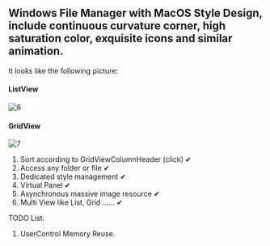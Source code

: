 ## Windows File Manager with MacOS Style Design, include continuous curvature corner, high saturation color, exquisite icons and similar animation.

It looks like the following picture:
#### ListView
![6](https://github.com/clzoc/WinFinder/assets/62627722/fc750800-c568-497a-8d0f-05bc8665318e)
#### GridView
![7](https://github.com/clzoc/WinFinder/assets/62627722/430add26-a320-423f-afdd-76f04c250638)

1. Sort according to GridViewColumnHeader (click) ✔
2. Access any folder or file ✔
3. Dedicated style management ✔
4. Virtual Panel ✔
5. Asynchronous massive image resource ✔
6. Multi View like List, Grid ...... ✔

TODO List:
  1. UserControl Memory Reuse.
